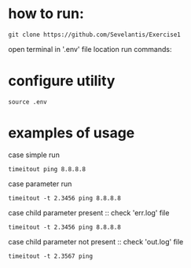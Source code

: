 # how to run:
```
git clone https://github.com/Sevelantis/Exercise1
```

open terminal in '.env' file location
run commands:

# configure utility
```
source .env
```

# examples of usage
case simple run
```
timeitout ping 8.8.8.8
```

case parameter run
```
timeitout -t 2.3456 ping 8.8.8.8
```

case child parameter present ::  check 'err.log' file
```
timeitout -t 2.3456 ping 8.8.8.8
```

case child parameter not present :: check 'out.log' file
```
timeitout -t 2.3567 ping
```
